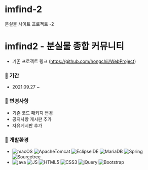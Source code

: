 # imfind-2
분실물 사이트 프로젝트 -2
# imfind2 - 분실물 종합 커뮤니티

- 기존 프로젝트 링크 (https://github.com/hongchii/WebProject)

### 📌 기간
- 2021.09.27 ~ 


### 📌 변경사항

- 기존 코드 패키지 변경
- 공지사항 게시판 추가 
- 자유게시판 추가


### 📌 개발환경

- ![macOS](https://img.shields.io/badge/macOS-000000?style=flat-square&logo=&logoColor=white)  ![ApacheTomcat](https://img.shields.io/badge/ApacheTomcat-F8DC75?style=flat-square&logo=ApacheTomcat&logoColor=black) ![EclipseIDE](https://img.shields.io/badge/EclipseIDE-2C2255?style=flat-square&logo=EclipseIDE&logoColor=white) ![MariaDB](https://img.shields.io/badge/MariaDB-003545?style=flat-square&logo=MariaDB&logoColor=white) ![Spring](https://img.shields.io/badge/Spring-6DB33F?style=flat-square&logo=Spring&logoColor=white) ![Sourcetree](https://img.shields.io/badge/Sourcetree-0052CC?style=flat-square&logo=Sourcetree&logoColor=white)
- ![java](https://img.shields.io/badge/java-007396?style=flat-square&logo=Java&logoColor=white)   ![JS](https://img.shields.io/badge/JavaScript-F7DF1E?style=flat-square&logo=JavaScript&logoColor=black) ![HTML5](https://img.shields.io/badge/HTML5-E34F26?style=flat-square&logo=HTML5&logoColor=white) ![CSS3](https://img.shields.io/badge/CSS3-1572B6?style=flat-square&logo=CSS3&logoColor=white)  ![jQuery](https://img.shields.io/badge/jQuery-0769AD?style=flat-square&logo=jQuery&logoColor=white) ![Bootstrap](https://img.shields.io/badge/Bootstrap-7952B3?style=flat-square&logo=Bootstrap&logoColor=white) 
